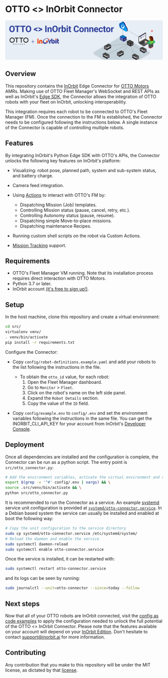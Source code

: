 <!--
SPDX-FileCopyrightText: 2023 InOrbit, Inc.

SPDX-License-Identifier: MIT
-->

# OTTO <> InOrbit Connector

![OTTO <> InOrbit Connector](../assets/otto_inorbit_connector_banner.png)

## Overview

This repository contains the [InOrbit](https://inorbit.ai/) Edge Connector for [OTTO Motors](https://directory.inorbit.ai/connect/OTTO-Motors) AMRs. Making use of OTTO Fleet Manager's WebSocket and REST APIs as well as InOrbit's [Edge SDK](https://developer.inorbit.ai/docs#edge-sdk), the Connector allows the integration of OTTO robots with your fleet on InOrbit, unlocking interoperability.

This integration requires each robot to be connected to OTTO's Fleet Manager (FM). Once the connection to the FM is established, the Connector needs to be configured following the instructions below. A single instance of the Connector is capable of controlling multiple robots.

## Features

By integrating InOrbit's Python Edge SDK with OTTO's APIs, the Connector unlocks the following key features on InOrbit's platform:

- Visualizing: robot pose, planned path, system and sub-system status, and battery charge.
- Camera feed integration.
- Using [Actions](https://developer.inorbit.ai/docs#configuring-action-definitions) to interact with OTTO's FM by:

  - Dispatching Mission (Job) templates.
  - Controlling Mission status (pause, cancel, retry, etc.).
  - Controlling Autonomy status (pause, resume).
  - Dispatching simple Move-to-place missions.
  - Dispatching maintenance Recipes.

- Running custom shell scripts on the robot via Custom Actions.
- [Mission Tracking](https://developer.inorbit.ai/docs#configuring-mission-tracking) support.

## Requirements

- OTTO's Fleet Manager VM running. Note that its installation process requires direct interaction with OTTO Motors.
- Python 3.7 or later.
- InOrbit account [(it's free to sign up!)](https://control.inorbit.ai/ "InOrbit").

## Setup

In the host machine, clone this repository and create a virtual environment:

```sh
cd src/
virtualenv venv/
. venv/bin/activate
pip install -r requirements.txt
```

Configure the Connector:

- Copy `config/robot-definitions.example.yaml` and add your robots to the list following the instructions in the file.

  - To obtain the `otto_id` value, for each robot:
    1. Open the Fleet Manager dashboard.
    2. Go to `Monitor` > `Fleet`.
    3. Click on the robot's name on the left side panel.
    4. Expand the `Robot Details` section.
    5. Copy the value of the `ID` field.

- Copy `config/example.env` to `config/.env` and set the environment variables following the instructions in the same file.
  You can get the INORBIT_CLI_API_KEY for your account from InOrbit's [Developer Console](https://developer.inorbit.ai/docs#configuring-environment-variables).

## Deployment

Once all dependencies are installed and the configuration is complete, the Connector can be run as a python script.
The entry point is `src/otto_connector.py`:

```sh
# Add the environment variables, activate the virtual environment and run the Connector
export $(grep -v '^#' config/.env | xargs) && \
source .src/venv/bin/activate && \
python src/otto_connector.py
```

It is recommended to run the Connector as a service. An example [systemd](https://www.freedesktop.org/software/systemd/man/systemd.service.html) service unit configuration is provided at [`systemd/otto-connector.service`](systemd/otto-connector.service).
In a Debian based system the service can usually be installed and enabled at boot the following way:

```sh
# Copy the unit configuration to the service directory
sudo cp systemd/otto-connector.service /etc/systemd/system/
# Reload the daemon and enable the service
sudo systemctl daemon-reload
sudo systemctl enable otto-connector.service
```

Once the service is installed, it can be restarted with:

```sh
sudo systemctl restart otto-connector.service
```

and its logs can be seen by running:

```sh
sudo journalctl --unit=otto-connector --since=today --follow
```

## Next steps

Now that all of your OTTO robots are InOrbit connected, visit the [config as code examples](cac_examples/README.md)
to apply the configuration needed to unlock the full potential of the OTTO <> InOrbit Connector. Please note that the features available on your account will depend on your [InOrbit Edition](https://www.inorbit.ai/pricing). Don't hesitate to contact [support@inorbit.ai](support@inorbit.ai) for more information.

## Contributing

Any contribution that you make to this repository will be under the MIT license, as dictated by that [license](https://opensource.org/licenses/MIT).
